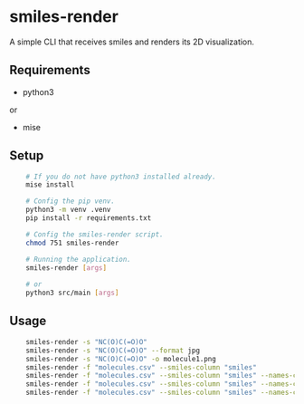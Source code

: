 # smiles-render

A simple CLI that receives smiles and renders its 2D visualization.

## Requirements

- python3

or

- mise

## Setup

```bash
    # If you do not have python3 installed already.
    mise install

    # Config the pip venv.
    python3 -m venv .venv
    pip install -r requirements.txt

    # Config the smiles-render script.
    chmod 751 smiles-render

    # Running the application.
    smiles-render [args]
    
    # or
    python3 src/main [args]
```

## Usage

```bash
    smiles-render -s "NC(O)C(=O)O"
    smiles-render -s "NC(O)C(=O)O" --format jpg
    smiles-render -s "NC(O)C(=O)O" -o molecule1.png
    smiles-render -f "molecules.csv" --smiles-column "smiles"
    smiles-render -f "molecules.csv" --smiles-column "smiles" --names-column "molecule name"
    smiles-render -f "molecules.csv" --smiles-column "smiles" --names-column "molecule name" --delimiter ';'
    smiles-render -f "molecules.csv" --smiles-column "smiles" --names-column "molecule name" --delimiter ';' --format jpg
```

